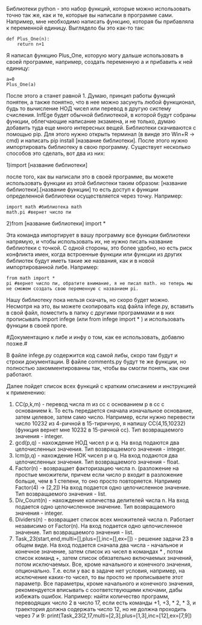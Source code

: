 Библиотеки python - это набор функций, которые можно использовать точно так же, как и те, которые вы написали в программе сами.
Например, мне необходимо написать функцию, которая бы прибавляла к переменной единицу. Выглядело бы это как-то так:

    def Plus_One(n):
        return n+1
  
Я написал функцию Plus_One, которую могу дальше использовать в своей программе, например, создать переменную a и прибавить к ней единицу:

    a=0
    Plus_One(a)

После этого a станет равной 1. 
Думаю, принцип работы функций понятен, а также понятно, что в нее можно засунуть любой функционал, будь то вычисление НОД чисел или перевод в другую систему счисления.
InfEge будет обычной библиотекой, в которой будут собраны функции, облегчающие написание экзамена, и не только, думаю добавить туда еще много интересных вещей.
Библиотеки скачиваются с помощью pip. Для этого нужно открыть терминал (в винде это Win+R -> cmd) и написать pip install [название библиотеки].
После этого нужно импортировать библиотеку в свою программу. Существует несколько способов это сделать, вот два из них:

1)import [название библиотеки]

после того, как вы написали это в своей программе, вы можете использовать функции из этой библиотеки таким образом: [название библиотеки].[название функции]
то есть доступ к функции определенной библиотеки осуществляется через точку. Например:

    import math #библиотека math
    math.pi #вернет число пи

2)from [название библиотеки] import *

Эта команда импортирует в вашу программу все функции библиотеки напрямую, и чтобы использовать их, не нужно писать название библиотеки с точкой. 
С одной стороны, это более удобно, но есть риск конфликта имен, когда встроенные функции или функции из других библиотек будут иметь такие же названия, как и в новой импортированной либе. Например:

    from math import *
    pi #вернет число пи, обратите внимание, я не писал math. но теперь мы не сможем создать свою переменную с названием pi. 

Нашу библиотеку пока нельзя скачать, но скоро будет можно. Несмотря на это, вы можете скопировать код файла infege.py, вставить в свой файл, поместить в папку с другими программами и в них прописывать import infege (или from infege import * ) и использовать функции в своей проге.

#Документацию к либе и инфу о том, как ее использовать, добавлю позже.#

В файле infege.py содержится код самой либы, скоро там будут и строки документации. В файле comments.py будут те же функции, но полностью закомментированны так, чтобы вы смогли понять, как они работают.

Далее пойдет список всех функций с кратким описанием и инструкцией к применению:

1) CC(p,k,m) - перевод числа m из сс с основанием p в сс с основанием k. То есть передается сначала изначальное основание, затем целевое, затем само число. Например, если нужно перевести число 10232 из 4-ричной в 15-тиричную, я напишу CC(4,15,10232) (функция вернет мне 10232 в 15-ричной сс). Тип возвращаемого значения - integer.
2) gcd(p,q) - нахождение НОД чисел p и q. На вход подаются два целочисленных значения. Тип возвращаемого значения - integer.
3) lcm(p,q) - нахождение НОК чисел p и q. На вход подаются два целочисленных значения. Тип возвращаемого значения - float.
4) Factor(n) - возвращает факторизацию числа n. (разложение на простые множители, причем если число p входит в разложение больше, чем в 1 степени, то оно просто повторяется. Например Factor(4) -> [2,2]) На вход подается одно целочисленное значение. Тип возвращаемого значения - list.
5) Div_Count(n) - нахождение количества делителей числа n. На вход подается одно целочисленное значение. Тип возвращаемого значения - integer.
6) Dividers(n) - возвращает список всех множителей числа n. Работает независимо от Factor(n). На вход подается одно целочисленное значение. Тип возвращаемого значения - list.
7) Task_23(start,end,multi=[],plus=[],inc=[],ex=[]) - решение задачи 23 в общем виде. На вход подается сначала два числа - начальное и конечное значение, затем список из чисел в командах * , потом список команд +, затем список обязательно включаемых значений, потом исключаемых. Все, кроме начального и конечного значения, опционально. Т.е. если у вас в задаче нет условия, например, на исключение каких-то чисел, то вы просто не прописываете этот параметр. Все параметры, кроме начального и конечного значения, рекомендуется вписывать с соответствующими ключами, дабы избежать ошибок. Например: найти количество программ, переводящих число 2 в число 17, если есть команды +1, +3, * 2, * 3, и траектория должна содержать число 12, но не должна проходить через 7 и 9: print(Task_23(2,17,multi=[2,3],plus=[1,3],inc=[12],ex=[7,9])

